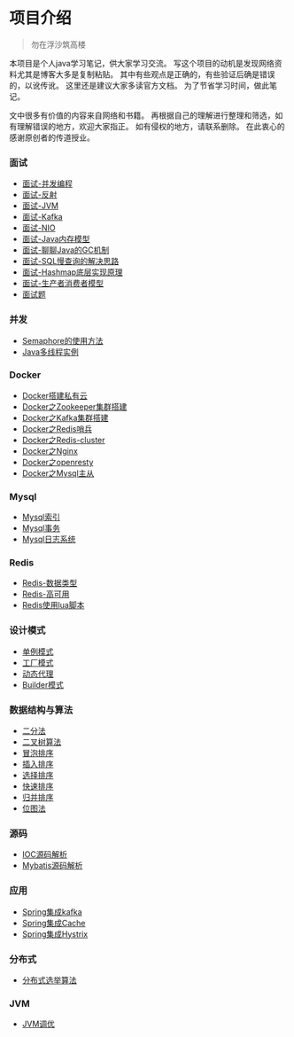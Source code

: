 # 项目介绍

> 勿在浮沙筑高楼

本项目是个人java学习笔记，供大家学习交流。
写这个项目的动机是发现网络资料尤其是博客大多是复制粘贴。
其中有些观点是正确的，有些验证后确是错误的，以讹传讹。
这里还是建议大家多读官方文档。
为了节省学习时间，做此笔记。

文中很多有价值的内容来自网络和书籍。
再根据自己的理解进行整理和筛选，如有理解错误的地方，欢迎大家指正。
如有侵权的地方，请联系删除。
在此衷心的感谢原创者的传道授业。

### 面试

* [面试-并发编程](draft/面试-并发编程.md)
* [面试-反射](draft/反射.md)
* [面试-JVM](draft/深入理解java虚拟机.md)
* [面试-Kafka](draft/Kafka.md)
* [面试-NIO](draft/NIO的理解.md)
* [面试-Java内存模型](draft/Java内存模型.md)
* [面试-聊聊Java的GC机制](draft/聊聊Java的GC机制.md)
* [面试-SQL慢查询的解决思路](draft/SQL慢查询的解决思路.md)
* [面试-Hashmap底层实现原理](draft/Hashmap底层实现原理.md)
* [面试-生产者消费者模型](draft/生产者消费者模型.md)
* [面试题](draft/面试题.md)



### 并发

- [Semaphore的使用方法](draft/Semaphore的使用方法.md)
- [Java多线程实例](draft/Java多线程实例)



### Docker

* [Docker搭建私有云](draft/Docker搭建私有云.md)
* [Docker之Zookeeper集群搭建](draft/Docker之Zookeeper集群搭建.md)
* [Docker之Kafka集群搭建](draft/Docker之Kafka集群搭建.md)
* [Docker之Redis哨兵](draft/Docker之Redis哨兵.md)
* [Docker之Redis-cluster](draft/Docker之Redis-cluster.md)
* [Docker之Nginx](draft/Docker之Nginx.md)
* [Docker之openresty](draft/Docker之openresty.md)
* [Docker之Mysql主从](draft/Docker之Mysql主从.md)

### Mysql

* [Mysql索引](draft/mysql索引.md)
* [Mysql事务](draft/mysql事务.md)
* [Mysql日志系统](draft/Mysql日志系统.md)

### Redis

* [Redis-数据类型](draft/Redis-数据类型.md)
* [Redis-高可用](draft/Redis高可用.md)
* [Redis使用lua脚本](draft/Redis使用lua脚本.md)

### 设计模式

* [单例模式](draft/设计模式-单例.md)
* [工厂模式](draft/工厂模式.md)
* [动态代理](draft/动态代理.md)
* [Builder模式](draft/Builder.md)

### 数据结构与算法

* [二分法](draft/二分法.md)
* [二叉树算法](draft/二叉树算法.md)
* [冒泡排序](draft/冒泡排序.md)
* [插入排序](draft/插入排序.md)
* [选择排序](draft/选择排序.md)
* [快速排序](draft/快速排序.md)
* [归并排序](draft/归并排序.md)
* [位图法](draft/位图法.md)

### 源码

* [IOC源码解析](draft/IOC源码解析.md)
* [Mybatis源码解析](draft/Mybatis源码解析.md)



### 应用

- [Spring集成kafka](draft/Springboot集成kafka)
- [Spring集成Cache](draft/Springboot集成Cache)
- [Spring集成Hystrix](draft/Springboot集成Hystrix)

### 分布式

- [分布式选举算法](draft/分布式选举算法.md)



### JVM

- [JVM调优](draft/JVM调优)









